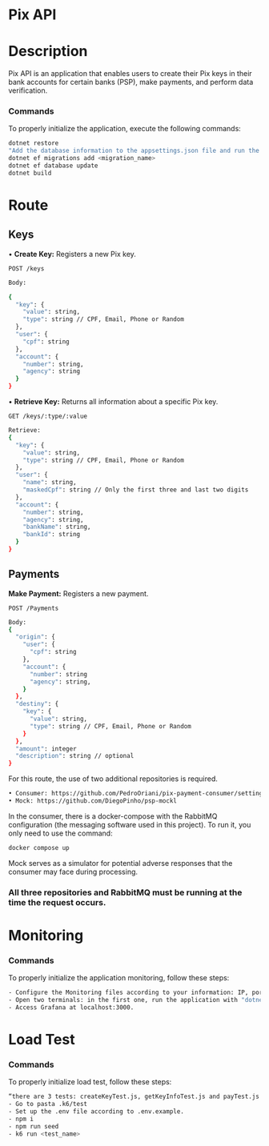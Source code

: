 # Pix API
<h1>Description</h1>

  <p>Pix API is an application that enables users to create their Pix keys in their bank accounts for certain banks (PSP), make payments, and perform data verification.</p>

  <h3>Commands</h3>
To properly initialize the application, execute the following commands:

```bash
dotnet restore
"Add the database information to the appsettings.json file and run the migrations"
dotnet ef migrations add <migration_name>
dotnet ef database update
dotnet build
```

<h1>Route</h1>
<h2>Keys</h2>
• <strong>Create Key:</strong> Registers a new Pix key.


    POST /keys

```bash
Body:

{
  "key": {
    "value": string,
    "type": string // CPF, Email, Phone or Random
  },
  "user": {
    "cpf": string
  },
  "account": {
    "number": string,
    "agency": string
  }
}

```

• <strong>Retrieve Key:</strong> Returns all information about a specific Pix key.

    GET /keys/:type/:value

```bash
Retrieve:
{
  "key": {
    "value": string,
    "type": string // CPF, Email, Phone or Random
  },
  "user": {
    "name": string,
    "maskedCpf": string // Only the first three and last two digits
  },
  "account": {
    "number": string,
    "agency": string,
    "bankName": string,
    "bankId": string
  }
}
```


<h2>Payments</h2>
<strong>Make Payment:</strong> Registers a new payment.

    POST /Payments

```bash
Body:
{
  "origin": {
    "user": {
      "cpf": string
    },
    "account": {
      "number": string
      "agency": string,
    }
  },
  "destiny": {
    "key": {
      "value": string,
      "type": string // CPF, Email, Phone or Random
    }
  },
  "amount": integer
  "description": string // optional
}
```


<p>For this route, the use of two additional repositories is required.</p>

  ```bash
  • Consumer: https://github.com/PedroOriani/pix-payment-consumer/settings
  • Mock: https://github.com/DiegoPinho/psp-mockl
  ```

<p>In the consumer, there is a docker-compose with the RabbitMQ configuration (the messaging software used in this project). To run it, you only need to use the command:</p>

```bash
docker compose up
  ```

<p>Mock serves as a simulator for potential adverse responses that the consumer may face during processing.</p>

<h3> All three repositories and RabbitMQ must be running at the time the request occurs. </h3>

<h1>Monitoring</h1>

<h3>Commands</h3>
To properly initialize the application monitoring, follow these steps:


```bash
- Configure the Monitoring files according to your information: IP, ports, etc.
- Open two terminals: in the first one, run the application with "dotnet run" and in the other, navigate to the "/pix/Monitoring" folder and run the command "docker compose up -d".
- Access Grafana at localhost:3000.
```
<h1>Load Test </h1>

<h3>Commands</h3>
To properly initialize load test, follow these steps:


```bash
“there are 3 tests: createKeyTest.js, getKeyInfoTest.js and payTest.js
- Go to pasta .k6/test
- Set up the .env file according to .env.example.
- npm i
- npm run seed
- k6 run <test_name>
```

